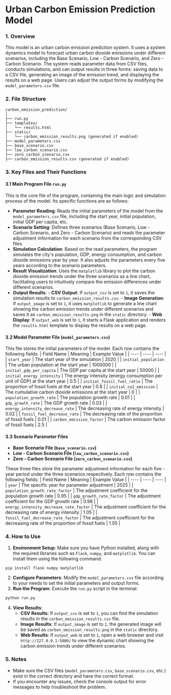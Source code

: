# Urban Carbon Emission Prediction Model

### 1.  Overview
This model is an urban carbon emission prediction system. It uses a system dynamics model to forecast urban carbon dioxide emissions under different scenarios, including the Base Scenario, Low - Carbon Scenario, and Zero - Carbon Scenario. The system reads parameter data from CSV files, conducts simulations, and can output results in three forms: saving data to a CSV file, generating an image of the emission trend, and displaying the results on a web page. Users can adjust the output forms by modifying the `model_parameters.csv` file.

### 2. File Structure
```plaintext
carbon_emission_prediction/
│
├── run.py
├── templates/
│   └── results.html
├── static/
│   └── carbon_emission_results.png (generated if enabled)
├── model_parameters.csv
├── base_scenario.csv
├── low_carbon_scenario.csv
├── zero_carbon_scenario.csv
├── carbon_emission_results.csv (generated if enabled)
```

### 3. Key Files and Their Functions

#### 3.1 Main Program File `run.py`
This is the core file of the program, containing the main logic and simulation process of the model. Its specific functions are as follows:
- **Parameter Reading**: Reads the initial parameters of the model from the `model_parameters.csv` file, including the start year, initial population, initial GDP per capita, etc.
- **Scenario Setting**: Defines three scenarios (Base Scenario, Low - Carbon Scenario, and Zero - Carbon Scenario) and reads the parameter adjustment information for each scenario from the corresponding CSV files.
- **Simulation Calculation**: Based on the read parameters, the program simulates the city's population, GDP, energy consumption, and carbon dioxide emissions year by year. It also adjusts the parameters every five years according to the scenario parameters.
- **Result Visualization**: Uses the `matplotlib` library to plot the carbon dioxide emission trends under the three scenarios as a line chart, facilitating users to intuitively compare the emission differences under different scenarios.
- **Output Results**:
        - **CSV Output**: If `output_csv` is set to `1`, it saves the simulation results to `carbon_emission_results.csv`.
        - **Image Generation**: If `output_image` is set to `1`, it uses `matplotlib` to generate a line chart showing the carbon emission trends under different scenarios and saves it as `carbon_emission_results.png` in the `static` directory.
        - **Web Display**: If `output_web` is set to `1`, it starts a Flask application and renders the `results.html` template to display the results on a web page.

#### 3.2 Model Parameter File (`model_parameters.csv`)
This file stores the initial parameters of the model. Each row contains the following fields:
| Field Name | Meaning | Example Value |
| ---- | ---- | ---- |
| `start_year` | The start year of the simulation | 2020 |
| `initial_population` | The urban population at the start year | 1000000 |
| `initial_gdp_per_capita` | The GDP per capita at the start year | 50000 |
| `initial_energy_intensity` | The energy intensity (energy consumption per unit of GDP) at the start year | 0.5 |
| `initial_fossil_fuel_ratio` | The proportion of fossil fuels at the start year | 0.8 |
| `initial_co2_emission` | The cumulative carbon dioxide emissions at the start year | 0 |
| `population_growth_rate` | The population growth rate | 0.01 |
| `gdp_growth_rate` | The GDP growth rate | 0.03 |
| `energy_intensity_decrease_rate` | The decreasing rate of energy intensity | 0.02 |
| `fossil_fuel_decrease_rate` | The decreasing rate of the proportion of fossil fuels | 0.01 |
| `carbon_emission_factor` | The carbon emission factor of fossil fuels | 2.5 |

#### 3.3 Scenario Parameter Files
- **Base Scenario File (`base_scenario.csv`)**
- **Low - Carbon Scenario File (`low_carbon_scenario.csv`)**
- **Zero - Carbon Scenario File (`zero_carbon_scenario.csv`)**

These three files store the parameter adjustment information for each five - year period under the three scenarios respectively. Each row contains the following fields:
| Field Name | Meaning | Example Value |
| ---- | ---- | ---- |
| `year` | The specific year for parameter adjustment | 2025 |
| `population_growth_rate_factor` | The adjustment coefficient for the population growth rate | 0.95 |
| `gdp_growth_rate_factor` | The adjustment coefficient for the GDP growth rate | 0.98 |
| `energy_intensity_decrease_rate_factor` | The adjustment coefficient for the decreasing rate of energy intensity | 1.05 |
| `fossil_fuel_decrease_rate_factor` | The adjustment coefficient for the decreasing rate of the proportion of fossil fuels | 1.05 |


### 4. How to Use
1. **Environment Setup**: Make sure you have Python installed, along with the required libraries such as `Flask`, `numpy`, and `matplotlib`. You can install them using the following command:
```bash
pip install flask numpy matplotlib
```
2. **Configure Parameters**: Modify the `model_parameters.csv` file according to your needs to set the initial parameters and output forms.
3. **Run the Program**: Execute the `run.py` script in the terminal:
```bash
python run.py
```
4. **View Results**:
    - **CSV Results**: If `output_csv` is set to `1`, you can find the simulation results in the `carbon_emission_results.csv` file.
    - **Image Results**: If `output_image` is set to `1`, the generated image will be saved as `carbon_emission_results.png` in the `static` directory.
    - **Web Results**: If `output_web` is set to `1`, open a web browser and visit `http://127.0.0.1:5000/` to view the dynamic chart showing the carbon emission trends under different scenarios.

### 5. Notes
- Make sure the CSV files (`model_parameters.csv`, `base_scenario.csv`, etc.) exist in the correct directory and have the correct format.
- If you encounter any issues, check the console output for error messages to help troubleshoot the problem.
